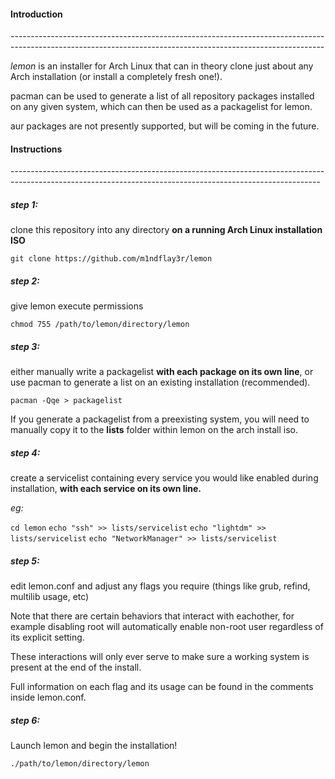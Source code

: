 <h4>Introduction</h4>
------------------------------------------------------------------------------------------------------------------------------------------------------------

*lemon* is an installer for Arch Linux that can in theory clone just about any Arch installation (or install a completely fresh one!).

pacman can be used to generate a list of all repository packages installed on any given system, which can then be used as a packagelist for lemon.

aur packages are not presently supported, but will be coming in the future.

<h4>Instructions</h4>
-----------------------------------------------------------------------------------------------------------------------------------------------------------

<h5>step 1:</h5>

clone this repository into any directory **on a running Arch Linux installation ISO**

   ``` git clone https://github.com/m1ndflay3r/lemon ```


<h5>step 2:</h5>

give lemon execute permissions

   ``` chmod 755 /path/to/lemon/directory/lemon ```


<h5>step 3:</h5> 

either manually write a packagelist **with each package on its own line**, or use pacman to generate a list on an existing installation (recommended).

   ``` pacman -Qqe > packagelist ```

If you generate a packagelist from a preexisting system, you will need to manually copy it to the **lists** folder within lemon on the arch install iso.

<h5>step 4:</h5> 

create a servicelist containing every service you would like enabled during installation, **with each service on its own line.**


*eg:*

   ``` cd lemon ```
   ``` echo "ssh" >> lists/servicelist ```
   ``` echo "lightdm" >> lists/servicelist ```
   ``` echo "NetworkManager" >> lists/servicelist ```

<h5>step 5:</h5> 

edit lemon.conf and adjust any flags you require (things like grub, refind, multilib usage, etc)

Note that there are certain behaviors that interact with eachother, for example disabling root will automatically enable non-root user regardless of its explicit setting.


These interactions will only ever serve to make sure a working system is present at the end of the install.


Full information on each flag and its usage can be found in the comments inside lemon.conf.


<h5>step 6:</h5>

Launch lemon and begin the installation!

   ``` ./path/to/lemon/directory/lemon ```

